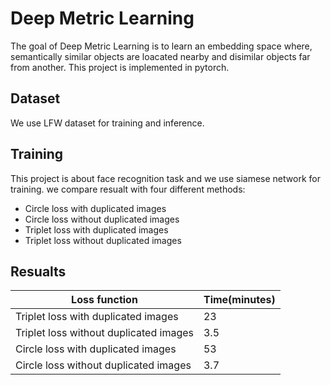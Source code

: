 # Deep Metric Learning
The goal of Deep Metric Learning is to learn an embedding space where, semantically similar objects are loacated nearby and disimilar objects far from another.
This project is implemented in pytorch.<br/>


## Dataset
We use LFW dataset for training and inference.


## Training
This project is about face recognition task and we use siamese network for training.
 we compare resualt with four different methods:
 
  - Circle loss with duplicated images
  - Circle loss without duplicated images
  - Triplet loss with duplicated images
  - Triplet loss without duplicated images
  

## Resualts

| Loss function                          | Time(minutes) |
| -------------                          | ------------  |
|Triplet loss with duplicated images     |      23       |
|Triplet loss without duplicated images  |      3.5      |
|Circle loss with duplicated images      |      53       |
|Circle loss without duplicated images   |      3.7      |
